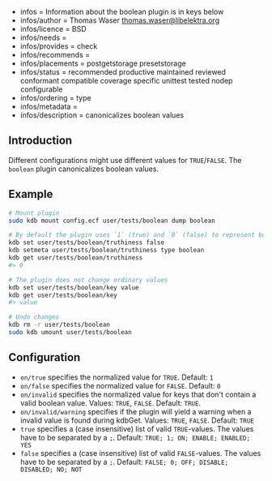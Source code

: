 - infos = Information about the boolean plugin is in keys below
- infos/author = Thomas Waser <thomas.waser@libelektra.org>
- infos/licence = BSD
- infos/needs =
- infos/provides = check
- infos/recommends =
- infos/placements = postgetstorage presetstorage
- infos/status = recommended productive maintained reviewed conformant compatible coverage specific unittest tested nodep configurable
- infos/ordering = type
- infos/metadata =
- infos/description = canonicalizes boolean values

## Introduction

Different configurations might use different values for `TRUE`/`FALSE`. The `boolean` plugin canonicalizes boolean values.

## Example

```sh
# Mount plugin
sudo kdb mount config.ecf user/tests/boolean dump boolean

# By default the plugin uses `1` (true) and `0` (false) to represent boolean values
kdb set user/tests/boolean/truthiness false
kdb setmeta user/tests/boolean/truthiness type boolean
kdb get user/tests/boolean/truthiness
#> 0

# The plugin does not change ordinary values
kdb set user/tests/boolean/key value
kdb get user/tests/boolean/key
#> value

# Undo changes
kdb rm -r user/tests/boolean
sudo kdb umount user/tests/boolean
```

## Configuration

- `on/true` specifies the normalized value for `TRUE`. Default: `1`
- `on/false` specifies the normalized value for `FALSE`. Default: `0`
- `on/invalid` specifies the normalized value for keys that don't contain a valid boolean value. Values: `TRUE`, `FALSE`. Default: `TRUE`.
- `on/invalid/warning` specifies if the plugin will yield a warning when a invalid value is found during kdbGet. Values: `TRUE`, `FALSE`. Default: `TRUE`
- `true` specifies a (case insensitive) list of valid `TRUE`-values. The values have to be separated by a `;`. Default: `TRUE; 1; ON; ENABLE; ENABLED; YES`
- `false` specifies a (case insensitive) list of valid `FALSE`-values. The values have to be separated by a `;`. Default: `FALSE; 0; OFF; DISABLE; DISABLED; NO; NOT`
